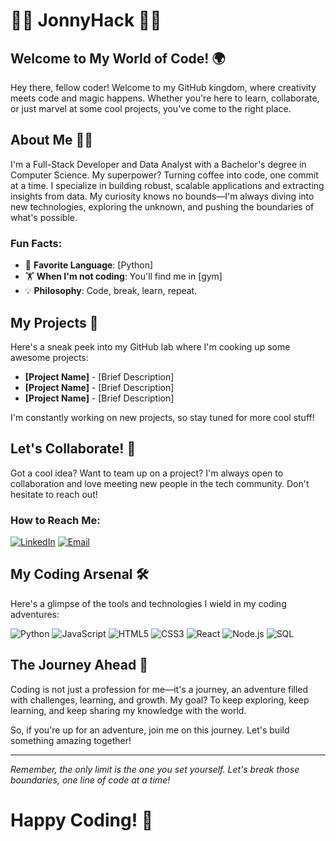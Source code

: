 # 🕵️‍♂️ JonnyHack 🕵️‍♂️

## Welcome to My World of Code! 🌍

Hey there, fellow coder! Welcome to my GitHub kingdom, where creativity meets code and magic happens. Whether you're here to learn, collaborate, or just marvel at some cool projects, you've come to the right place.

## About Me 👨‍💻

I'm a Full-Stack Developer and Data Analyst with a Bachelor's degree in Computer Science. My superpower? Turning coffee into code, one commit at a time. I specialize in building robust, scalable applications and extracting insights from data. My curiosity knows no bounds—I'm always diving into new technologies, exploring the unknown, and pushing the boundaries of what's possible.

### Fun Facts:
- 🌟 **Favorite Language**: [Python]
- 🏋️ **When I'm not coding**: You'll find me in [gym]
- 💡 **Philosophy**: Code, break, learn, repeat.

## My Projects 🚀

Here's a sneak peek into my GitHub lab where I'm cooking up some awesome projects:

- **[Project Name]** - [Brief Description]
- **[Project Name]** - [Brief Description]
- **[Project Name]** - [Brief Description]

I'm constantly working on new projects, so stay tuned for more cool stuff!

## Let's Collaborate! 🤝

Got a cool idea? Want to team up on a project? I'm always open to collaboration and love meeting new people in the tech community. Don't hesitate to reach out!

### How to Reach Me:
[![LinkedIn](https://img.shields.io/badge/LinkedIn-Connect-blue?logo=linkedin&style=for-the-badge)](https://www.linkedin.com/in/jonathan-segev-aaa970222/) 
[![Email](https://img.shields.io/badge/Email-Send%20Email-red?logo=gmail&style=for-the-badge)](mailto:yonhar2002@gmail.com)

## My Coding Arsenal 🛠️

Here's a glimpse of the tools and technologies I wield in my coding adventures:

![Python](https://img.shields.io/badge/Python-FFD43B?style=for-the-badge&logo=python&logoColor=darkgreen)
![JavaScript](https://img.shields.io/badge/JavaScript-F7DF1E?style=for-the-badge&logo=javascript&logoColor=black)
![HTML5](https://img.shields.io/badge/HTML5-E34F26?style=for-the-badge&logo=html5&logoColor=white)
![CSS3](https://img.shields.io/badge/CSS3-1572B6?style=for-the-badge&logo=css3&logoColor=white)
![React](https://img.shields.io/badge/React-61DAFB?style=for-the-badge&logo=react&logoColor=black)
![Node.js](https://img.shields.io/badge/Node.js-339933?style=for-the-badge&logo=nodedotjs&logoColor=white)
![SQL](https://img.shields.io/badge/SQL-4479A1?style=for-the-badge&logo=postgresql&logoColor=white)

## The Journey Ahead 🌈

Coding is not just a profession for me—it's a journey, an adventure filled with challenges, learning, and growth. My goal? To keep exploring, keep learning, and keep sharing my knowledge with the world.

So, if you're up for an adventure, join me on this journey. Let's build something amazing together!

---

*Remember, the only limit is the one you set yourself. Let's break those boundaries, one line of code at a time!*

# Happy Coding! 🚀
